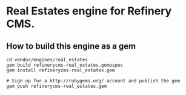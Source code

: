 # Real Estates engine for Refinery CMS.

## How to build this engine as a gem

    cd vendor/engines/real_estates
    gem build refinerycms-real_estates.gempspec
    gem install refinerycms-real_estates.gem
    
    # Sign up for a http://rubygems.org/ account and publish the gem
    gem push refinerycms-real_estates.gem